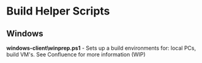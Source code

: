 # Build Helper Scripts

## Windows
**windows-client\winprep.ps1** - Sets up a build environments for: local PCs, build VM's. See Confluence for more information (WIP)
